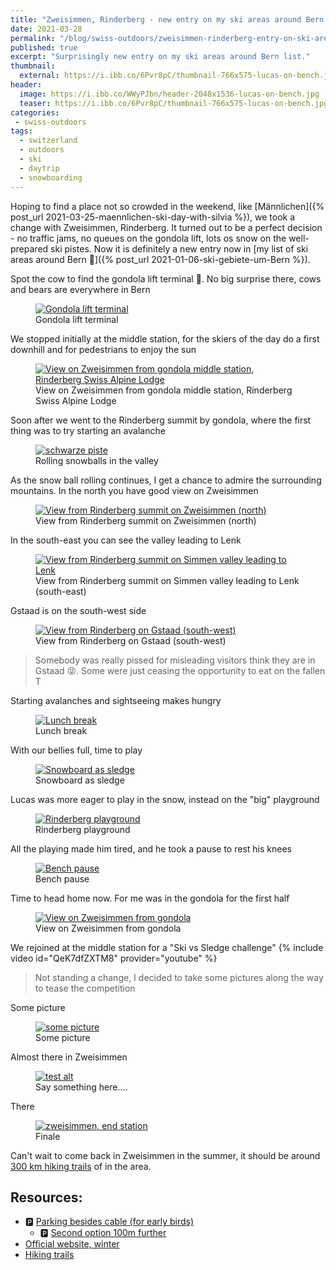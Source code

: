 ```yaml
---
title: "Zweisimmen, Rinderberg - new entry on my ski areas around Bern list"
date: 2021-03-28
permalink: "/blog/swiss-outdoors/zweisimmen-rinderberg-entry-on-ski-areas-around-bern/"
published: true
excerpt: "Surprisingly new entry on my ski areas around Bern list."
thumbnail: 
  external: https://i.ibb.co/6Pvr8pC/thumbnail-766x575-lucas-on-bench.jpg
header:
  image: https://i.ibb.co/WWyPJbn/header-2048x1536-lucas-on-bench.jpg
  teaser: https://i.ibb.co/6Pvr8pC/thumbnail-766x575-lucas-on-bench.jpg 
categories:
 - swiss-outdoors
tags:
  - switzerland                                                                                            
  - outdoors   
  - ski
  - daytrip    
  - snowboarding                                                                                 
---
```

 
Hoping to find a place not so crowded in the weekend, like [Männlichen]({% post_url 2021-03-25-maennlichen-ski-day-with-silvia %}),
 we took a change with Zweisimmen, Rinderberg. It turned out to be a perfect decision - no traffic jams, no queues on the gondola lift,
  lots os snow on the well-prepared ski pistes. Now it is definitely a new entry now in [my list of ski areas around Bern :ski:]({% post_url 2021-01-06-ski-gebiete-um-Bern %}).  

Spot the cow to find the gondola lift terminal :mountain_cableway:. No big surprise there, cows and bears are everywhere in Bern
 <figure class="image">
   <a href="https://i.ibb.co/XLy8cn0/1-1500x1125-cable-car-terminal.jpg">
    <img src="https://i.ibb.co/NsP1HC0/1-800x600-cable-car-terminal.jpg" alt="Gondola lift terminal">
   </a>
   <figcaption>Gondola lift terminal</figcaption>
 </figure>
 
 We stopped initially at the middle station, for the skiers of the day do a first downhill and for pedestrians to enjoy the sun 
  <figure class="image">
    <a href="https://i.ibb.co/X3JnkQ6/2-1500x1125-view-from-middle-station.jpg">
     <img src="https://i.ibb.co/dBkfrqp/2-800x600-view-from-middle-station.jpg" alt="View on Zweisimmen from gondola middle station, Rinderberg Swiss Alpine Lodge">
    </a>
    <figcaption>View on Zweisimmen from gondola middle station, Rinderberg Swiss Alpine Lodge</figcaption>
  </figure>
 
Soon after we went to the Rinderberg summit by gondola, where the first thing was to try starting an avalanche
<figure class="image">
    <a href="https://i.ibb.co/K62fpJV/3-1500x1125-first-thing-start-an-avalanche.jpg">
        <img src="https://i.ibb.co/ryjkPZN/3-800x600-first-thing-start-an-avalanche.jpg" alt="schwarze piste">
    </a>
    <figcaption>Rolling snowballs in the valley</figcaption>
</figure>
 
As the snow ball rolling continues, I get a chance to admire the surrounding mountains.
In the north you have good view on Zweisimmen
<figure class="image">
    <a href="https://i.ibb.co/yY7YXMB/4-1500x1125-360-good-view-zweisimmen-north.jpg">
        <img src="https://i.ibb.co/XysvFfQ/4-800x600-360-good-view-zweisimmen-north.jpg" alt="View from Rinderberg summit on Zweisimmen (north)">
    </a>
    <figcaption>View from Rinderberg summit on Zweisimmen (north)</figcaption>
</figure>  


In the south-east you can see the valley leading to Lenk 
<figure class="image">
 <a href="https://i.ibb.co/QfxHQ9f/5-1500x980-360-good-view-lenk-valley-south-east.jpg">
  <img src="https://i.ibb.co/Jk0Dtd6/5-800x523-360-good-view-lenk-valley-south-east.jpg" alt="View from Rinderberg summit on Simmen valley leading to Lenk">
 </a>
 <figcaption>View from Rinderberg summit on Simmen valley leading to Lenk (south-east)</figcaption>
</figure>


Gstaad is on the south-west side 
<figure class="image">
  <a href="https://i.ibb.co/zZqyyxS/6-1500x1125-360-view-gstaad-south-west-somebody-from-gstaad-was-pissed-of.jpg">
   <img src="https://i.ibb.co/WttQWwN/6-800x600-360-view-gstaad-south-west-somebody-from-gstaad-was-pissed-of.jpg" alt="View from Rinderberg on Gstaad (south-west)">
  </a>
  <figcaption>View from Rinderberg on Gstaad (south-west)</figcaption>
</figure>

> Somebody was really pissed for misleading visitors think they are in Gstaad :stuck_out_tongue_closed_eyes:.
> Some were just ceasing the opportunity to eat on the fallen T 
 
Starting avalanches and sightseeing makes hungry
<figure class="image">
  <a href="https://i.ibb.co/QMTmmwK/6-1-1500x1125-lunch-break.jpg">
   <img src="https://i.ibb.co/CzMPM4M/6-1-800x600-lunch-break.jpg" alt="Lunch break">
  </a>
  <figcaption>Lunch break</figcaption>
</figure>   

With our bellies full, time to play 
<figure class="image">
  <a href="https://i.ibb.co/rcrqJRn/7-1500x1125-snowboard-improper-way.jpg">
   <img src="https://i.ibb.co/qjZ6rZ0/7-800x600-snowboard-improper-way.jpg" alt="Snowboard as sledge">
  </a>
  <figcaption>Snowboard as sledge</figcaption>
</figure>     

Lucas was more eager to play in the snow, instead on the "big" playground
<figure class="image">
    <a href="https://i.ibb.co/JC2fmry/8-1500x1125-the-big-playground.jpg">
        <img src="https://i.ibb.co/P4Mnb48/8-800x600-the-big-playground.jpg" alt="Rinderberg playground">
    </a>
    <figcaption>Rinderberg playground</figcaption>
</figure>

All the playing made him tired, and he took a pause to rest his knees
<figure class="image">
    <a href="https://i.ibb.co/qWpPWJX/9-1500x1125-hard-playing-requires-a-pause-lucas-on-bench.jpg">
        <img src="https://i.ibb.co/qjCfG6G/9-800x600-hard-playing-requires-a-pause-lucas-on-bench.jpg" alt="Bench pause">
    </a>
    <figcaption>Bench pause</figcaption>
</figure> 

Time to head home now. For me was in the gondola for the first half 
<figure class="image">
    <a href="https://i.ibb.co/68HzPNx/10-1500x1125-view-on-zweisimmen-from-cable-car.jpg">
        <img src="https://i.ibb.co/1X8VcCz/10-800x600-view-on-zweisimmen-from-cable-car.jpg" alt="View on Zweisimmen from gondola">
    </a>
    <figcaption>View on Zweisimmen from gondola</figcaption>
</figure> 

 We rejoined at the middle station for a "Ski vs Sledge challenge"
 {% include video id="QeK7dfZXTM8" provider="youtube" %}
 
> Not standing a change, I decided to take some pictures along the way to tease the competition
 
Some picture 
<figure class="image">
    <a href="https://i.ibb.co/sJJ8Py9/11-1500x1125-pause-to-take-a-picture-downhill-sledge.jpg">
        <img src="https://i.ibb.co/cw31gBb/11-800x600-pause-to-take-a-picture-downhill-sledge.jpg" alt="some picture">
    </a>
    <figcaption>Some picture</figcaption>
</figure> 

Almost there in Zweisimmen
<figure class="image">
    <a href="https://i.ibb.co/ZVs1WBv/12-1500x1125-allmost-there-zweisimmen-sebi-on-skis.jpg">
        <img src="https://i.ibb.co/17JYcdS/12-800x600-allmost-there-zweisimmen-sebi-on-skis.jpg" alt="test alt">
    </a>
    <figcaption>Say something here....</figcaption>
</figure> 

There   
<figure class="image">
    <a href="https://i.ibb.co/hdkxFsc/13-1500x1125-endstation-finale-stop.jpg">
        <img src="https://i.ibb.co/JmVFRM4/13-800x600-endstation-finale-stop.jpg" alt="zweisimmen, end station">
    </a>
    <figcaption>Finale</figcaption>
</figure> 

Can't wait to come back in Zweisimmen in the summer, it should be around [300 km hiking trails](https://www.gstaad.ch/sommer/wandern/wanderungen.html) of in the area.
 
## Resources:
* :parking:  [Parking besides cable (for early birds)](https://goo.gl/maps/qbVPZT9M6Vzvveop9)
  * :parking: [Second option 100m further](https://goo.gl/maps/2i9khDpUBXJkHgdn6)
* [Official website, winter](https://www.gstaad.ch/bergbahnen/unsere-berge/rinderberg-saanerslochgrat-horneggli.html)
* [Hiking trails](https://www.gstaad.ch/sommer/wandern/wanderungen.html)

